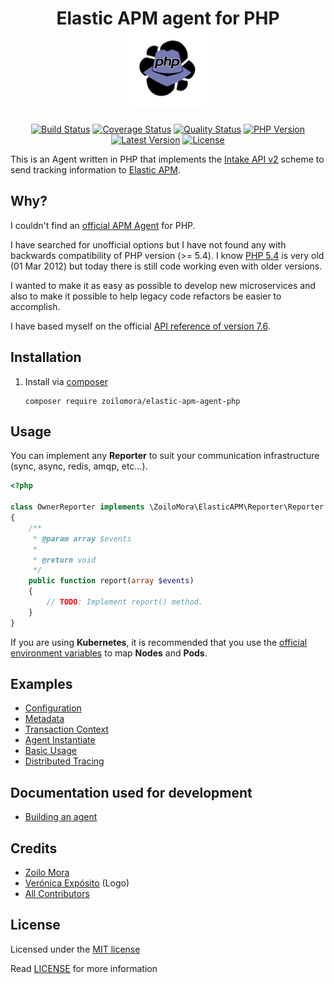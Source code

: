 <h1 align="center">
    Elastic APM agent for PHP
    <br>
    <a href="#">
        <img src="docs/logo/logo.png" width="25%">
    </a>
</h1>

<p align="center">
<a href="https://github.com/zoilomora/elastic-apm-agent-php/actions?query=workflow%3A%22Build%22"><img src="https://img.shields.io/github/workflow/status/zoilomora/elastic-apm-agent-php/Build" alt="Build Status"/></a>
<a href="https://scrutinizer-ci.com/g/zoilomora/elastic-apm-agent-php/?branch=master"><img src="https://img.shields.io/scrutinizer/coverage/g/zoilomora/elastic-apm-agent-php" alt="Coverage Status"/></a>
<a href="https://scrutinizer-ci.com/g/zoilomora/elastic-apm-agent-php/?branch=master"><img src="https://img.shields.io/scrutinizer/quality/g/zoilomora/elastic-apm-agent-php" alt="Quality Status"/></a>
<a href="https://packagist.org/packages/zoilomora/elastic-apm-agent-php"><img src="https://img.shields.io/packagist/php-v/zoilomora/elastic-apm-agent-php" alt="PHP Version"/></a>
<a href="https://github.com/zoilomora/elastic-apm-agent-php/releases"><img src="https://img.shields.io/packagist/v/zoilomora/elastic-apm-agent-php?include_prereleases" alt="Latest Version"/></a>
<a href="https://github.com/zoilomora/elastic-apm-agent-php/blob/master/LICENSE"><img src="https://img.shields.io/github/license/zoilomora/elastic-apm-agent-php" alt="License"/></a>
</p>

This is an Agent written in PHP that implements the [Intake API v2] scheme to send tracking information to [Elastic APM].

## Why?

I couldn't find an [official APM Agent] for PHP.

I have searched for unofficial options but I have not found any with backwards compatibility of PHP version (>= 5.4).
I know [PHP 5.4] is very old (01 Mar 2012) but today there is still code working even with older versions.

I wanted to make it as easy as possible to develop new microservices and also to make it possible to help legacy code refactors be easier to accomplish.

I have based myself on the official [API reference of version 7.6].

## Installation

1) Install via [composer]

    ```shell script
    composer require zoilomora/elastic-apm-agent-php
    ```

## Usage

You can implement any **Reporter** to suit your communication infrastructure (sync, async, redis, amqp, etc...).

```php
<?php

class OwnerReporter implements \ZoiloMora\ElasticAPM\Reporter\Reporter
{
    /**
     * @param array $events
     *
     * @return void
     */
    public function report(array $events)
    {
        // TODO: Implement report() method.
    }
}
```

If you are using **Kubernetes**, it is recommended that you use the [official environment variables] to map **Nodes** and **Pods**.

## Examples

- [Configuration](docs/examples/configuration.md)
- [Metadata](docs/examples/metadata.md)
- [Transaction Context](docs/examples/transaction-context.md)
- [Agent Instantiate](docs/examples/agent-instantiate.md)
- [Basic Usage](docs/examples/basic-usage.md)
- [Distributed Tracing](docs/examples/distributed-tracing.md)

## Documentation used for development

- [Building an agent](https://github.com/elastic/apm/blob/master/docs/agents/agent-development.md)

## Credits
- [Zoilo Mora][link-author]
- [Verónica Expósito](https://www.linkedin.com/in/veronicaexpositocano/) (Logo)
- [All Contributors][link-contributors]

## License
Licensed under the [MIT license](http://opensource.org/licenses/MIT)

Read [LICENSE](LICENSE) for more information

[link-author]: https://github.com/zoilomora
[link-contributors]: https://github.com/zoilomora/elastic-apm-agent-php/contributors

[Intake API v2]: https://www.elastic.co/guide/en/apm/server/7.6/intake-api.html
[Elastic APM]: https://www.elastic.co/apm
[official APM Agent]: https://www.elastic.co/guide/en/apm/agent/index.html
[PHP 5.4]: https://www.php.net/ChangeLog-5.php#5.4.0
[API reference of version 7.6]: https://github.com/elastic/apm-server/tree/a00a2b0acfcbe0056aae078e14ddb47d212d73b3/docs/spec
[composer]: https://getcomposer.org/
[official environment variables]: https://www.elastic.co/guide/en/apm/server/master/metadata-api.html#kubernetes-data
